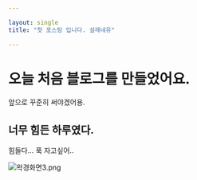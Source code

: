 ```yaml
---

layout: single
title: "첫 포스팅 입니다. 설레네유"

---
```


# 오늘 처음 블로그를 만들었어요.

앞으로 꾸준히 써야겠어용.

## 너무 힘든 하루였다.

힘들다... 푹 자고싶어..

![왁경화면3.png](../images/2023-09-22-first/eks.png)
